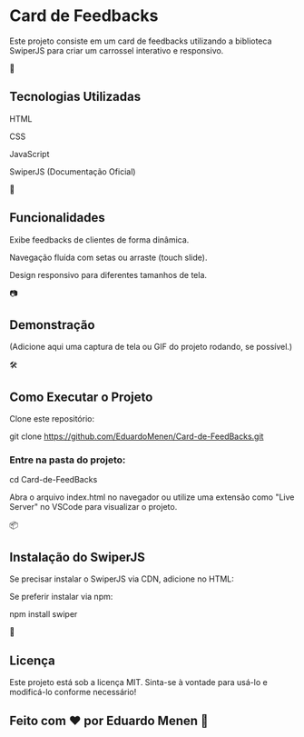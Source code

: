 <h1>Card de Feedbacks</h1>

Este projeto consiste em um card de feedbacks utilizando a biblioteca SwiperJS para criar um carrossel interativo e responsivo.

🚀 <h2>Tecnologias Utilizadas</h2>

HTML

CSS

JavaScript

SwiperJS (Documentação Oficial)

📌 <h2>Funcionalidades</h2>

Exibe feedbacks de clientes de forma dinâmica.

Navegação fluída com setas ou arraste (touch slide).

Design responsivo para diferentes tamanhos de tela.

📷 <h2>Demonstração</h2>

(Adicione aqui uma captura de tela ou GIF do projeto rodando, se possível.)

🛠️ <h2>Como Executar o Projeto</h2>

</h3>Clone este repositório:</h3>

git clone https://github.com/EduardoMenen/Card-de-FeedBacks.git

<h3>Entre na pasta do projeto:</h3>

cd Card-de-FeedBacks

Abra o arquivo index.html no navegador ou utilize uma extensão como "Live Server" no VSCode para visualizar o projeto.

📦 <h2>Instalação do SwiperJS</h2>

Se precisar instalar o SwiperJS via CDN, adicione no HTML:

<link rel="stylesheet" href="https://cdn.jsdelivr.net/npm/swiper/swiper-bundle.min.css">
<script src="https://cdn.jsdelivr.net/npm/swiper/swiper-bundle.min.js"></script>

Se preferir instalar via npm:

npm install swiper

📄 <h2>Licença</h2>

Este projeto está sob a licença MIT. Sinta-se à vontade para usá-lo e modificá-lo conforme necessário!

<h2>Feito com ❤️ por Eduardo Menen 🚀</h2>
